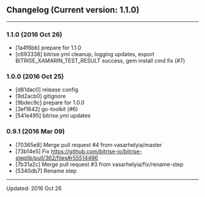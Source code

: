 ## Changelog (Current version: 1.1.0)

-----------------

### 1.1.0 (2016 Oct 26)

* [1a4f6bb] prepare for 1.1.0
* [c693338] bitrise.yml cleanup, logging updates, export BITRISE_XAMARIN_TEST_RESULT success, gem install cmd fix (#7)

### 1.0.0 (2016 Oct 25)

* [d81dac0] release config
* [9d2acb0] gitignore
* [9bdec9c] prepare for 1.0.0
* [3ef1642] go-toolkit (#6)
* [541e495] bitrise.yml updates

### 0.9.1 (2016 Mar 09)

* [70365e8] Merge pull request #4 from vasarhelyia/master
* [73b14e5] Fix https://github.com/bitrise-io/bitrise-steplib/pull/362/files#r55514496
* [7b31a2c] Merge pull request #3 from vasarhelyia/fix/rename-step
* [5340db7] Rename step

-----------------

Updated: 2016 Oct 26
